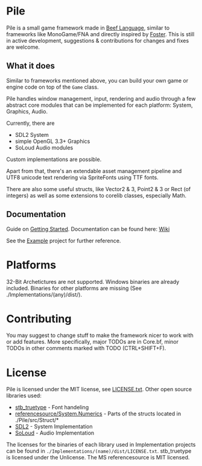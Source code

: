 # Pile
Pile is a small game framework made in [Beef Language](https://github.com/beefytech/Beef), similar to frameworks like MonoGame/FNA and directly inspired by [Foster](https://github.com/NoelFB/Foster).
This is still in active development, suggestions & contributions for changes and fixes are welcome.

## What it does
Similar to frameworks mentioned above, you can build your own game or engine code on top of the `Game` class.

Pile handles window management, input, rendering and audio through a few abstract core modules that can be implemented for each platform: System, Graphics, Audio.

Currently, there are
- SDL2 System
- simple OpenGL 3.3+ Graphics
- SoLoud Audio modules

Custom implementations are possible.

Apart from that, there's an extendable asset management pipeline and UTF8 unicode text rendering via SpriteFonts using TTF fonts.

There are also some useful structs, like Vector2 & 3, Point2 & 3 or Rect (of integers) as well as some extensions to corelib classes, especially Math.

## Documentation
Guide on [Getting Started](https://github.com/EinBurgbauer/Pile/wiki/Getting-Started). Documentation can be found here: [Wiki](https://github.com/EinBurgbauer/Pile/wiki)

See the [Example](https://github.com/EinBurgbauer/Pile/tree/master/Example) project for further reference.

# Platforms
32-Bit Archetictures are not supported.
Windows binaries are already included. Binaries for other platforms are missing (See ./Implementations/(any)/dist/).

# Contributing
You may suggest to change stuff to make the framework nicer to work with or add features. More specifically, major TODOs are in Core.bf, minor TODOs in other comments marked with TODO (CTRL+SHIFT+F).

# License
Pile is licensed under the MIT license, see [LICENSE.txt](https://github.com/EinBurgbauer/Pile/blob/master/LICENSE.txt).
Other open source libraries used:
- [stb_truetype](https://github.com/nothings/stb/blob/master/stb_truetype.h) - Font handeling
- [referencesource/System.Numerics](https://github.com/microsoft/referencesource/tree/master/System.Numerics/System/Numerics) - Parts of the structs located in ./Pile/src/Struct/*
- [SDL2](https://www.libsdl.org/) - System Implementation
- [SoLoud](http://sol.gfxile.net/soloud/index.html) - Audio Implementation

The licenses for the binaries of each library used in Implementation projects can be found in `./Implementations/(name)/dist/LICENSE.txt`.
stb_truetype is licensed under the Unlicense. The MS referencesource is MIT licensed.
